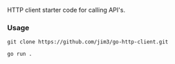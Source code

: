 HTTP client starter code for calling API's.

### Usage
`git clone https://github.com/jim3/go-http-client.git`

`go run .`
